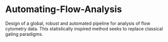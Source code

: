 # Automating-Flow-Analysis
Design of a global, robust and automated pipeline for analysis of flow cytometry data. This statistically inspired method seeks to replace classical gating paradigms.
